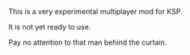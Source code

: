 This is a very experimental multiplayer mod for KSP.  
  
It is not yet ready to use.  
  
Pay no attention to that man behind the curtain.  